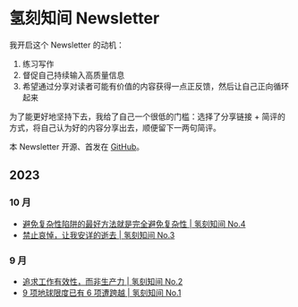 # 氢刻知间 Newsletter

我开启这个 Newsletter 的动机：

1. 练习写作
2. 督促自己持续输入高质量信息
3. 希望通过分享对读者可能有价值的内容获得一点正反馈，然后让自己正向循环起来

为了能更好地坚持下去，我给了自己一个很低的门槛：选择了分享链接 + 简评的方式，将自己认为好的内容分享出去，顺便留下一两句简评。

本 Newsletter 开源、首发在 [GitHub](https://github.com/rokcso/weekly)。

## 2023

### 10 月

- [避免复杂性陷阱的最好方法就是完全避免复杂性 | 氢刻知间 No.4](https://github.com/rokcso/weekly/blob/main/2023/issue-4.md)
- [禁止哀悼，让我安详的逝去 | 氢刻知间 No.3](https://github.com/rokcso/weekly/blob/main/2023/issue-3.md)

### 9 月

- [追求工作有效性，而非生产力 | 氢刻知间 No.2](https://github.com/rokcso/weekly/blob/main/2023/issue-2.md)
- [9 项地球限度已有 6 项遭跨越 | 氢刻知间 No.1](https://github.com/rokcso/weekly/blob/main/2023/issue-1.md)